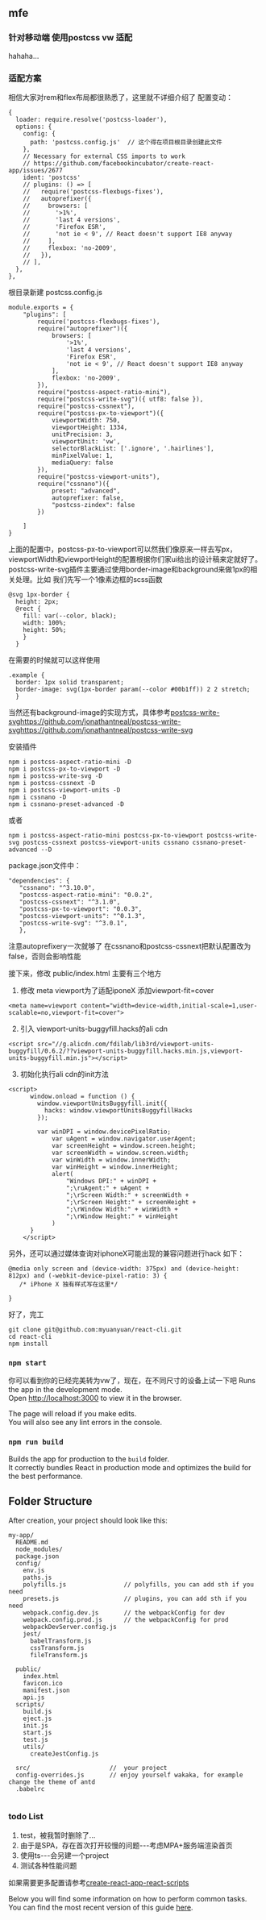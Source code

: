 <!--This project was bootstrapped with [Create React App](https://github.com/facebookincubator/create-react-app).-->

## mfe 
### 针对移动端 使用postcss vw 适配
hahaha... 


### 适配方案
相信大家对rem和flex布局都很熟悉了，这里就不详细介绍了
配置变动：
```
{
  loader: require.resolve('postcss-loader'),
  options: {
    config: {
      path: 'postcss.config.js'  // 这个得在项目根目录创建此文件
    },
    // Necessary for external CSS imports to work
    // https://github.com/facebookincubator/create-react-app/issues/2677
    ident: 'postcss'
    // plugins: () => [
    //   require('postcss-flexbugs-fixes'),
    //   autoprefixer({
    //     browsers: [
    //       '>1%',
    //       'last 4 versions',
    //       'Firefox ESR',
    //       'not ie < 9', // React doesn't support IE8 anyway
    //     ],
    //     flexbox: 'no-2009',
    //   }),
    // ],
  },
},
```
根目录新建 postcss.config.js
```
module.exports = {
    "plugins": [
        require('postcss-flexbugs-fixes'),
        require("autoprefixer")({
            browsers: [
                '>1%',
                'last 4 versions',
                'Firefox ESR',
                'not ie < 9', // React doesn't support IE8 anyway
            ],
            flexbox: 'no-2009',
        }),
        require("postcss-aspect-ratio-mini"),
        require("postcss-write-svg")({ utf8: false }),
        require("postcss-cssnext"),
        require("postcss-px-to-viewport")({
            viewportWidth: 750,
            viewportHeight: 1334,
            unitPrecision: 3,
            viewportUnit: 'vw',
            selectorBlackList: ['.ignore', '.hairlines'],
            minPixelValue: 1,
            mediaQuery: false
        }),
        require("postcss-viewport-units"),
        require("cssnano")({
            preset: "advanced",
            autoprefixer: false,
            "postcss-zindex": false
        })

    ]
}
```
上面的配置中，postcss-px-to-viewport可以然我们像原来一样去写px，viewportWidth和viewportHeight的配置根据你们家ui给出的设计稿来定就好了。
postcss-write-svg插件主要通过使用border-image和background来做1px的相关处理。比如
我们先写一个1像素边框的scss函数
```
@svg 1px-border {
  height: 2px; 
  @rect { 
    fill: var(--color, black); 
    width: 100%; 
    height: 50%; 
    } 
  } 
```
在需要的时候就可以这样使用
```
.example { 
  border: 1px solid transparent; 
  border-image: svg(1px-border param(--color #00b1ff)) 2 2 stretch; 
  }
```
当然还有background-image的实现方式，具体参考[postcss-write-svg]()https://github.com/jonathantneal/postcss-write-svghttps://github.com/jonathantneal/postcss-write-svg

安装插件

```
npm i postcss-aspect-ratio-mini -D
npm i postcss-px-to-viewport -D
npm i postcss-write-svg -D
npm i postcss-cssnext -D
npm i postcss-viewport-units -D
npm i cssnano -D
npm i cssnano-preset-advanced -D
```
或者
```
npm i postcss-aspect-ratio-mini postcss-px-to-viewport postcss-write-svg postcss-cssnext postcss-viewport-units cssnano cssnano-preset-advanced --D
```
package.json文件中：
```
"dependencies": {
   "cssnano": "^3.10.0", 
   "postcss-aspect-ratio-mini": "0.0.2", 
   "postcss-cssnext": "^3.1.0", 
   "postcss-px-to-viewport": "0.0.3", 
   "postcss-viewport-units": "^0.1.3", 
   "postcss-write-svg": "^3.0.1", 
   },

```

注意autoprefixery一次就够了 在cssnano和postcss-cssnext把默认配置改为false，否则会影响性能

接下来，修改 public/index.html
主要有三个地方
1. 修改 meta viewport为了适配iponeX 添加viewport-fit=cover
```
<meta name=viewport content="width=device-width,initial-scale=1,user-scalable=no,viewport-fit=cover">
```
2. 引入 viewport-units-buggyfill.hacks的ali cdn 
```
<script src="//g.alicdn.com/fdilab/lib3rd/viewport-units-buggyfill/0.6.2/??viewport-units-buggyfill.hacks.min.js,viewport-units-buggyfill.min.js"></script>
```
3. 初始化执行ali cdn的init方法
```
<script>
      window.onload = function () {
        window.viewportUnitsBuggyfill.init({
          hacks: window.viewportUnitsBuggyfillHacks
        });

        var winDPI = window.devicePixelRatio;
            var uAgent = window.navigator.userAgent;
            var screenHeight = window.screen.height;
            var screenWidth = window.screen.width;
            var winWidth = window.innerWidth;
            var winHeight = window.innerHeight;
            alert(
                "Windows DPI:" + winDPI +
                ";\ruAgent:" + uAgent +
                ";\rScreen Width:" + screenWidth +
                ";\rScreen Height:" + screenHeight +
                ";\rWindow Width:" + winWidth +
                ";\rWindow Height:" + winHeight
            )
      }
    </script>
```
另外，还可以通过媒体查询对iphoneX可能出现的兼容问题进行hack
如下：
```
@media only screen and (device-width: 375px) and (device-height: 812px) and (-webkit-device-pixel-ratio: 3) {
   /* iPhone X 独有样式写在这里*/ 
   
}
```
好了，完工

```
git clone git@github.com:myuanyuan/react-cli.git
cd react-cli
npm install
```

### `npm start`
你可以看到你的已经完美转为vw了，现在，在不同尺寸的设备上试一下吧
Runs the app in the development mode.<br>
Open [http://localhost:3000](http://localhost:3000) to view it in the browser.

The page will reload if you make edits.<br>
You will also see any lint errors in the console.


### `npm run build`

Builds the app for production to the `build` folder.<br>
It correctly bundles React in production mode and optimizes the build for the best performance.

## Folder Structure

After creation, your project should look like this:

```
my-app/
  README.md
  node_modules/
  package.json
  config/
    env.js
    paths.js
    polyfills.js                // polyfills, you can add sth if you need
    presets.js                  // plugins, you can add sth if you need
    webpack.config.dev.js       // the webpackConfig for dev
    webpack.config.prod.js      // the webpackConfig for prod
    webpackDevServer.config.js
    jest/
      babelTransform.js
      cssTransform.js
      fileTransform.js

  public/
    index.html
    favicon.ico
    manifest.json
    api.js
  scripts/
    build.js
    eject.js
    init.js
    start.js
    test.js
    utils/
      createJestConfig.js

  src/                      //  your project
  config-overrides.js       // enjoy yourself wakaka, for example change the theme of antd
  .babelrc
    
```

### todo List
1. test，被我暂时删除了... 
2. 由于是SPA，存在首次打开较慢的问题---考虑MPA+服务端渲染首页
3. 使用ts---会另建一个project
4. 测试各种性能问题

如果需要更多配置请参考[create-react-app-react-scripts](https://github.com/myuanyuan/create-react-app-react-scripts)

Below you will find some information on how to perform common tasks.<br>
You can find the most recent version of this guide [here](https://github.com/facebookincubator/create-react-app/blob/master/packages/react-scripts/template/README.md).



